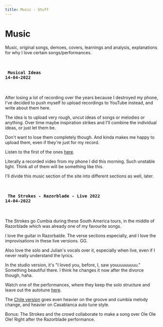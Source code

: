 ```yaml
---
title: Music - Stuff
---
```


# Music

<div id="start" class="section">

Music, original songs, demoes, covers, learnings and analysis, explanations for why I love certain songs/performances.

</div>

<section id="Musical Ideas">

<pre> <h4> Musical Ideas
14-04-2022 </h4> </pre>

After losing a lot of recording over the years because I destroyed my phone, I've decided to push myself to upload recordings to YouTube instead, and write about them here.

The idea is to upload very rough, uncut ideas of songs or melodies or anything. Over time maybe inspiration strikes and I'll combine the individual ideas, or just let them be.

Don't want to lose them completely though. And kinda makes me happy to upload them, even if they're just for my record.

Listen to the first of the ones [here](https://www.youtube.com/watch?v=toNJTKFqprs "Morning A01"). 

Literally a recorded video from my phone I did this morning. Such unstable light. Think all of them will be something like this.

I'll divide this music section of the site into different sections as well, later.

</section>

<section id="StrokesRazorblade">

<pre> <h4> The Strokes - Razorblade - Live 2022
14-04-2022 </h4> </pre>

The Strokes go Cumbia during these South America tours, in the middle of Razorblade which was already one of my favourite songs. 

I love the guitar in Razorbalde. The verse sections especially, and I love the improvisations in these live versions. GG.

Also love the solo and Julian's vocals over it, especially when live, even if I never really understand the lyrics.

In the studio version, it's "I loved you, before, I, saw youuuuuuuuu." Something beautiful there. I think he changes it now after the divorce though, haha.

Watch one of the performances, where they keep the solo structure and leave out the autotune [here]("https://www.youtube.com/watch?v=oPWspGwb7JE" "Razorblade live").

The [Chile version]("https://youtu.be/YSfmJvLpF7U?t=2771" "Razorblade live") goes even heavier on the groove and cumbia melody change, and heavier on Casablanca auto tune style. 

Bonus: The Strokes and the crowd collaborate to make a song over Ole Ole Ole! Right after the Razorblade performance.

</section>